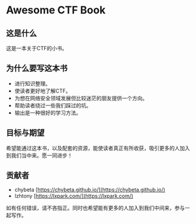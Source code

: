# Awesome CTF Book

## 这是什么

这是一本关于CTF的小书。

## 为什么要写这本书

* 进行知识整理。
* 使读者更好地了解CTF。
* 为想在网络安全领域发展但比较迷茫的朋友提供一个方向。
* 帮助读者绕过一些我们踩过的坑。
* 输出是一种很好的学习方法。

## 目标与期望

希望能通过这本书，以及配套的资源，能使读者真正有所收获，吸引更多的人加入到我们当中来。愿一同进步！

## 贡献者

* chybeta
  [https://chybeta.github.io/](https://chybeta.github.io/)
* lzhtony 
  [https://lxpark.com/](https://lxpark.com/)

如有任何错误，请不吝指正。同时也希望能有更多的人加入到我们中间来，参与一起写作。

